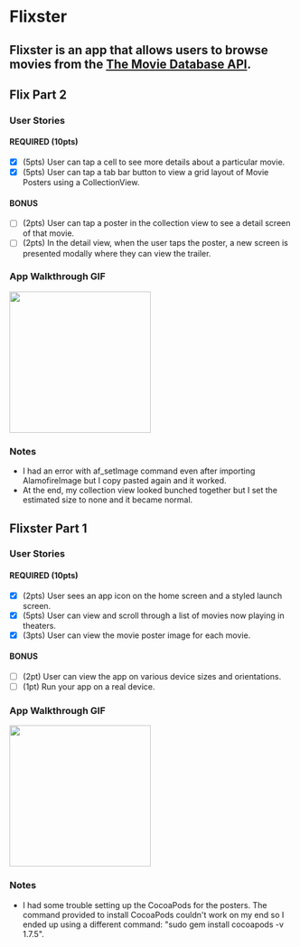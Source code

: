 # Flixster

Flixster is an app that allows users to browse movies from the [The Movie Database API](http://docs.themoviedb.apiary.io/#).
---
## Flix Part 2

### User Stories

#### REQUIRED (10pts)
- [x] (5pts) User can tap a cell to see more details about a particular movie.
- [x] (5pts) User can tap a tab bar button to view a grid layout of Movie Posters using a CollectionView.

#### BONUS
- [ ] (2pts) User can tap a poster in the collection view to see a detail screen of that movie.
- [ ] (2pts) In the detail view, when the user taps the poster, a new screen is presented modally where they can view the trailer.

### App Walkthrough GIF

<img src="http://g.recordit.co/xHh7XnkAH2.gif" width=250><br>

### Notes
* I had an error with af_setImage command even after importing AlamofireImage but I copy pasted again and it worked.
* At the end, my collection view looked bunched together but I set the estimated size to none and it became normal.  

## Flixster Part 1

### User Stories

#### REQUIRED (10pts)
- [x] (2pts) User sees an app icon on the home screen and a styled launch screen.
- [x] (5pts) User can view and scroll through a list of movies now playing in theaters.
- [x] (3pts) User can view the movie poster image for each movie.

#### BONUS
- [ ] (2pt) User can view the app on various device sizes and orientations.
- [ ] (1pt) Run your app on a real device.

### App Walkthrough GIF

<img src="http://g.recordit.co/dB52B2BWQh.gif" width=250><br>

### Notes

* I had some trouble setting up the CocoaPods for the posters. The command provided to install CocoaPods couldn't work on my end so I ended up using a different command: "sudo gem install cocoapods -v 1.7.5".
